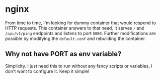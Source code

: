 # nginx

From time to time, I'm looking for dummy container that would respond to HTTP requests. This container answers to that need. It serves `/` and `/api/v1/ping` endpoints and listens to port `8080`. Further modifications are possible by modifying the `default.conf` and rebuilding the container.

## Why not have PORT as env variable?

Simplicity. I just need this to run without any fancy scripts or variables, I don't want to configure it. Keep it simple!
